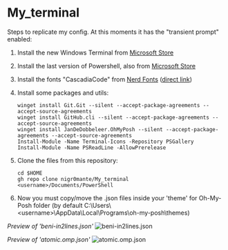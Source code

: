 # My_terminal

Steps to replicate my config. At this moments it has the "transient prompt" enabled:

1. Install the new Windows Terminal from <a href="https://www.microsoft.com/store/productId/9N0DX20HK701" target="_blank">Microsoft Store</a>

2. Install the last version of Powershell, also from <a href="https://www.microsoft.com/store/productId/9MZ1SNWT0N5D" target="_blank">Microsoft Store</a>

3. Install the fonts "CascadiaCode" from <a href="https://www.nerdfonts.com/font-downloads" target="_blank">Nerd Fonts</a> (<a href="https://github.com/ryanoasis/nerd-fonts/releases/download/v2.1.0/CascadiaCode.zip" target="_blank">direct link</a>)

4. Install some packages and utils:

    ```winget install Git.Git --silent --accept-package-agreements --accept-source-agreements```<br>
    ```winget install GitHub.cli --silent --accept-package-agreements --accept-source-agreements```<br>
    ```winget install JanDeDobbeleer.OhMyPosh --silent --accept-package-agreements --accept-source-agreements```<br>
    ```Install-Module -Name Terminal-Icons -Repository PSGallery```<br>
    ```Install-Module -Name PSReadLine -AllowPrerelease```

5. Clone the files from this repository:

    ```cd $HOME```<br>
    ```gh repo clone nigr0mante/My_terminal <username>/Documents/PowerShell```
    
6. Now you must copy/move the .json files inside your 'theme' for Oh-My-Posh folder (by default C:\Users\\<username\>\AppData\Local\Programs\oh-my-posh\themes)

*Preview of 'beni-in2lines.json'*
![beni-in2lines.json](https://i.imgur.com/rayy7ZN.jpg)

*Preview of 'atomic.omp.json'*
![atomic.omp.json]([img]https://i.imgur.com/7FQ9uS8.png)
